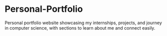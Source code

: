 # Personal-Portfolio
Personal portfolio website showcasing my internships, projects, and journey in computer science, with sections to learn about me and connect easily.

